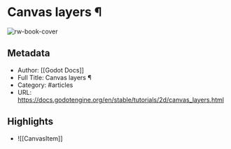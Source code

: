 # Canvas layers ¶

![rw-book-cover](https://readwise-assets.s3.amazonaws.com/static/images/article3.5c705a01b476.png)

## Metadata
- Author: [[Godot Docs]]
- Full Title: Canvas layers ¶
- Category: #articles
- URL: https://docs.godotengine.org/en/stable/tutorials/2d/canvas_layers.html

## Highlights
- ![[CanvasItem]]
